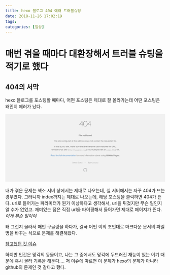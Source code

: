 ```yaml
---
title: hexo 블로그 404 에러 트러블슈팅
date: 2018-11-26 17:02:19
tags:
categories: [일상]
---
```


# 매번 겪을 때마다 대환장해서 트러블 슈팅을 적기로 했다

## 404의 서막

hexo 블로그를 포스팅할 때마다, 어떤 포스팅은 제대로 잘 올라가는데 어떤 포스팅은 왜인지 에러가 났다.

![환멸의 404](hexo_404_error_png.png)

내가 겪은 문제는 헥소 서버 상에서는 제대로 나오는데, 실 서버에서는 자꾸 404가 뜨는 경우였다. 그러니까 index까지는 제대로 나오는데, 해당 포스팅을 클릭하면 404가 뜬다. url로 들어가는 파라미터가 뭔가 이상하다고 생각해서, url을 뒤졌지만 무슨 일인지 알 수가 없었고. 재미있는 점은 직접 url을 타이핑해서 들어가면 제대로 페이지가 뜬다. *이게 무슨 일이야*

왜 그런지 몰라서 매번 구글링을 하다가, 결국 어떤 이의 조언대로 마크다운 문서의 파일명을 바꾸는 식으로 문제를 해결해왔다.

[참고했던 깃 이슈](https://github.com/hexojs/hexo/issues/2235)

하지만 인간은 망각의 동물이고, 나는 그 중에서도 망각에 두드러진 재능이 있는 이기 때문에 혹시 몰라 기록을 해둔다.... 저 이슈에 따르면 이 문제가 hexo의 문제가 아니라 github의 문제인 것 같다고 했다.